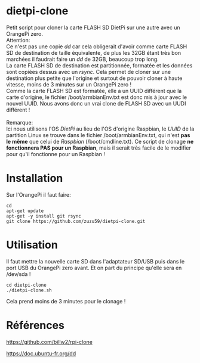 # dietpi-clone
Petit script pour cloner la carte FLASH SD DietPi sur une autre avec un OrangePi zero.<br>
Attention:<br>
Ce n'est pas une copie *dd* car cela obligerait d'avoir comme carte FLASH SD de destination de taille équivalente, de plus les 32GB étant très bon marchées il faudrait faire un *dd* de 32GB, beaucoup trop long.<br>
La carte FLASH SD de destination est partitionnée, formatée et les données sont copiées dessus avec un *rsync*. Cela permet de cloner sur une destination plus petite que l'origine et surtout de pouvoir cloner à haute vitesse, moins de 3 minutes sur un OrangePi zero !<br>
Comme la carte FLASH SD est formatée, elle a un UUID différent que la carte d'origine, le fichier /boot/armbianEnv.txt est donc mis à jour avec le nouvel UUID. Nous avons donc un vrai clone de FLASH SD avec un UUDI différent !<br>
<br>
Remarque:<br>
Ici nous utilisons l'OS *DietPi* au lieu de l'OS d'origine Raspbian, le *UUID* de la partition Linux se trouve dans le fichier /boot/armbianEnv.txt, qui n'est **pas le même** que celui de *Raspbian* (/boot/cmdline.txt). Ce script de clonage **ne fonctionnera PAS pour un Raspbian**, mais il serait très facile de le modifier pour qu'il fonctionne pour un Raspbian !

# Installation
Sur l'OrangePi il faut faire:

```
cd
apt-get update
apt-get -y install git rsync
git clone https://github.com/zuzu59/dietpi-clone.git 
```


# Utilisation
Il faut mettre la nouvelle carte SD dans l'adaptateur SD/USB puis dans le port USB du OrangePi zero avant. Et on part du principe qu'elle sera en /dev/sda !

```
cd dietpi-clone
./dietpi-clone.sh
```

Cela prend moins de 3 minutes pour le clonage !


# Références

https://github.com/billw2/rpi-clone

https://doc.ubuntu-fr.org/dd

